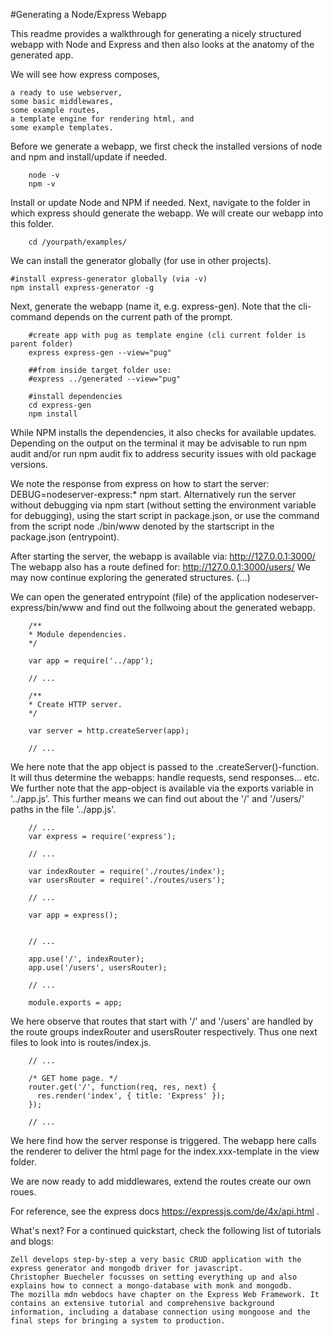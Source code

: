 
#Generating a Node/Express Webapp

This readme provides a walkthrough for generating a nicely structured webapp with Node and Express and then also looks at the anatomy of the generated app.

We will see how express composes,

    a ready to use webserver,
    some basic middlewares,
    some example routes,
    a template engine for rendering html, and
    some example templates.

Before we generate a webapp, we first check the installed versions of node and npm and install/update if needed.


        node -v
        npm -v



Install or update Node and NPM if needed. Next, navigate to the folder in which express should generate the webapp. We will create our webapp into this folder.


        cd /yourpath/examples/



We can install the generator globally (for use in other projects).


    #install express-generator globally (via -v)
    npm install express-generator -g



Next, generate the webapp (name it, e.g. express-gen). Note that the cli-command depends on the current path of the prompt.


        #create app with pug as template engine (cli current folder is parent folder)
        express express-gen --view="pug"

        ##from inside target folder use:
        #express ../generated --view="pug"

        #install dependencies
        cd express-gen
        npm install



While NPM installs the dependencies, it also checks for available updates. Depending on the output on the terminal it may be advisable to run npm audit and/or run npm audit fix to address security issues with old package versions.

We note the response from express on how to start the server:
DEBUG=nodeserver-express:* npm start.
Alternatively run the server without debugging via npm start (without setting the environment variable for debugging), using the start script in package.json,
or use the command from the script node ./bin/www denoted by the startscript in the package.json (entrypoint).

After starting the server, the webapp is available via: http://127.0.0.1:3000/
The webapp also has a route defined for: http://127.0.0.1:3000/users/
We may now continue exploring the generated structures. (...)

We can open the generated entrypoint (file) of the application nodeserver-express/bin/www and find out the follwoing about the generated webapp.


        /**
        * Module dependencies.
        */

        var app = require('../app');

        // ...

        /**
        * Create HTTP server.
        */

        var server = http.createServer(app);

        // ...




We here note that the app object is passed to the .createServer()-function. It will thus determine the webapps: handle requests, send responses... etc. We further note that the app-object is available via the exports variable in '../app.js'. This further means we can find out about the '/' and '/users/' paths in the file '../app.js'.


        // ...
        var express = require('express');

        // ...

        var indexRouter = require('./routes/index');
        var usersRouter = require('./routes/users');

        // ...

        var app = express();


        // ...

        app.use('/', indexRouter);
        app.use('/users', usersRouter);

        // ...

        module.exports = app;




We here observe that routes that start with '/' and '/users' are handled by the route groups indexRouter and usersRouter respectively. Thus one next files to look into is routes/index.js.


        // ...

        /* GET home page. */
        router.get('/', function(req, res, next) {
          res.render('index', { title: 'Express' });
        });

        // ...



We here find how the server response is triggered. The webapp here calls the renderer to deliver the html page for the index.xxx-template in the view folder.

We are now ready to add middlewares, extend the routes create our own roues.

For reference, see the express docs https://expressjs.com/de/4x/api.html .

What's next? For a continued quickstart, check the following list of tutorials and blogs:

    Zell develops step-by-step a very basic CRUD application with the express generator and mongodb driver for javascript.
    Christopher Buecheler focusses on setting everything up and also explains how to connect a mongo-database with monk and mongodb.
    The mozilla mdn webdocs have chapter on the Express Web Framework. It contains an extensive tutorial and comprehensive background information, including a database connection using mongoose and the final steps for bringing a system to production.
